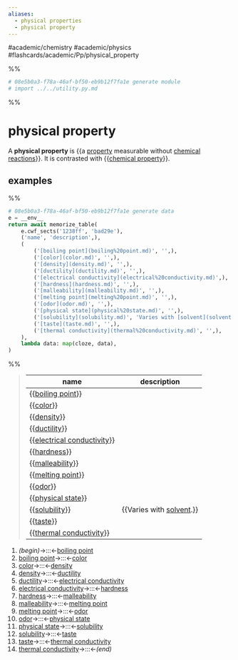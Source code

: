 ```yaml
---
aliases:
  - physical properties
  - physical property
---
```


#academic/chemistry #academic/physics #flashcards/academic/Pp/physical_property

%%
```Python
# 08e5b0a3-f78a-46af-bf50-eb9b12f7fa1e generate module
# import ../../utility.py.md
```
%%

# physical property

A __physical property__ is {{a [property](property.md) measurable without [chemical reactions](chemical%20reaction.md)}}. It is contrasted with {{[chemical property](chemical%20property.md)}}. <!--SR:!2023-05-08,23,250!2023-07-02,69,310-->

## examples

%%
```Python
# 08e5b0a3-f78a-46af-bf50-eb9b12f7fa1e generate data
e = __env__
return await memorize_table(
	e.cwf_sects('1238ff', 'bad29e'),
	('name', 'description',),
	(
		('[boiling point](boiling%20point.md)', '',),
		('[color](color.md)', '',),
		('[density](density.md)', '',),
		('[ductility](ductility.md)', '',),
		('[electrical conductivity](electrical%20conductivity.md)',),
		('[hardness](hardness.md)', '',),
		('[malleability](malleability.md)', '',),
		('[melting point](melting%20point.md)', '',),
		('[odor](odor.md)', '',),
		('[physical state](physical%20state.md)', '',),
		('[solubility](solubility.md)', 'Varies with [solvent](solvent.md).',),
		('[taste](taste.md)', '',),
		('[thermal conductivity](thermal%20conductivity.md)', '',),
	),
	lambda data: map(cloze, data),
)
```
%%

<!--08e5b0a3-f78a-46af-bf50-eb9b12f7fa1e generate section="1238ff"--><!-- The following content is generated at 2023-03-20T16:20:31.192611+08:00. Any edits will be overridden! -->

> | name | description |
> |-|-|
> | {{[boiling point](boiling%20point.md)}} |  |
> | {{[color](color.md)}} |  |
> | {{[density](density.md)}} |  |
> | {{[ductility](ductility.md)}} |  |
> | {{[electrical conductivity](electrical%20conductivity.md)}} |
> | {{[hardness](hardness.md)}} |  |
> | {{[malleability](malleability.md)}} |  |
> | {{[melting point](melting%20point.md)}} |  |
> | {{[odor](odor.md)}} |  |
> | {{[physical state](physical%20state.md)}} |  |
> | {{[solubility](solubility.md)}} | {{Varies with [solvent](solvent.md).}} |
> | {{[taste](taste.md)}} |  |
> | {{[thermal conductivity](thermal%20conductivity.md)}} |  | <!--SR:!2023-07-04,71,310!2023-05-20,32,270!2023-05-12,27,270!2023-07-03,70,310!2023-06-16,53,290!2023-06-25,53,250!2023-05-17,30,270!2023-07-05,72,310!2023-05-24,26,230!2023-06-07,40,250!2023-05-21,33,270!2023-07-06,73,310!2023-05-05,11,270!2023-07-06,73,310-->

<!--/08e5b0a3-f78a-46af-bf50-eb9b12f7fa1e-->

<!--08e5b0a3-f78a-46af-bf50-eb9b12f7fa1e generate section="bad29e"--><!-- The following content is generated at 2023-03-14T20:27:23.388951+08:00. Any edits will be overridden! -->

1. _(begin)_→:::←[boiling point](boiling%20point.md) <!--SR:!2023-05-19,32,270!2023-07-06,73,310-->
2. [boiling point](boiling%20point.md)→:::←[color](color.md) <!--SR:!2023-05-15,24,270!2023-07-02,69,310-->
3. [color](color.md)→:::←[density](density.md) <!--SR:!2023-06-29,59,270!2023-07-06,73,310-->
4. [density](density.md)→:::←[ductility](ductility.md) <!--SR:!2023-05-11,11,230!2023-07-06,73,310-->
5. [ductility](ductility.md)→:::←[electrical conductivity](electrical%20conductivity.md) <!--SR:!2023-05-15,28,270!2023-05-18,31,270-->
6. [electrical conductivity](electrical%20conductivity.md)→:::←[hardness](hardness.md) <!--SR:!2023-05-10,20,230!2023-05-16,29,270-->
7. [hardness](hardness.md)→:::←[malleability](malleability.md) <!--SR:!2023-06-05,48,290!2023-06-15,47,250-->
8. [malleability](malleability.md)→:::←[melting point](melting%20point.md) <!--SR:!2023-05-27,40,290!2023-05-08,10,230-->
9. [melting point](melting%20point.md)→:::←[odor](odor.md) <!--SR:!2023-06-22,51,250!2023-05-11,26,270-->
10. [odor](odor.md)→:::←[physical state](physical%20state.md) <!--SR:!2023-05-06,17,230!2023-05-10,25,270-->
11. [physical state](physical%20state.md)→:::←[solubility](solubility.md) <!--SR:!2023-05-09,22,230!2023-05-11,28,270-->
12. [solubility](solubility.md)→:::←[taste](taste.md) <!--SR:!2023-05-15,20,250!2023-05-14,11,230-->
13. [taste](taste.md)→:::←[thermal conductivity](thermal%20conductivity.md) <!--SR:!2023-07-04,71,310!2023-07-05,72,310-->
14. [thermal conductivity](thermal%20conductivity.md)→:::←_(end)_ <!--SR:!2023-07-06,73,310!2023-07-03,70,310-->

<!--/08e5b0a3-f78a-46af-bf50-eb9b12f7fa1e-->
